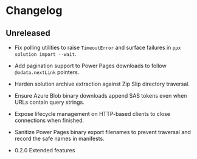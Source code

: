 # Changelog

## Unreleased

- Fix polling utilities to raise `TimeoutError` and surface failures in `ppx solution import --wait`.
- Add pagination support to Power Pages downloads to follow `@odata.nextLink` pointers.
- Harden solution archive extraction against Zip Slip directory traversal.
- Ensure Azure Blob binary downloads append SAS tokens even when URLs contain query strings.
- Expose lifecycle management on HTTP-based clients to close connections when finished.
- Sanitize Power Pages binary export filenames to prevent traversal and record the safe names in manifests.

- 0.2.0 Extended features
